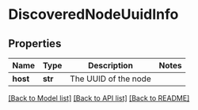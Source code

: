 # DiscoveredNodeUuidInfo

## Properties
Name | Type | Description | Notes
------------ | ------------- | ------------- | -------------
**host** | **str** | The UUID of the node | 

[[Back to Model list]](../README.md#documentation-for-models) [[Back to API list]](../README.md#documentation-for-api-endpoints) [[Back to README]](../README.md)

